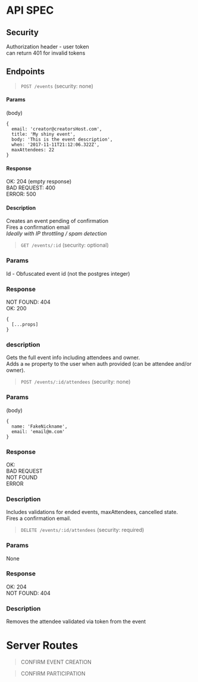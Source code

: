 # API SPEC

## Security
  Authorization header - user token  
  can return 401 for invalid tokens

## Endpoints

> `POST /events` (security: none)

#### Params
  (body)

    {
      email: 'creator@creatorsHost.com',
      title: 'My shiny event',
      body: 'This is the event description',
      when: '2017-11-11T21:12:06.322Z',
      maxAttendees: 22
    }

#### Response
  OK: 204 (empty response)  
  BAD REQUEST: 400  
  ERROR: 500

#### Description
  Creates an event pending of confirmation  
  Fires a confirmation email  
  *Ideally with IP throttling / spam detection*

> `GET /events/:id` (security: optional)

### Params
  Id - Obfuscated event id (not the postgres integer)

### Response
  NOT FOUND: 404  
  OK: 200  
    
    {
      [...props]
    }
  
### description
  Gets the full event info including attendees and owner.   
  Adds a `me` property to the user when auth provided (can be attendee and/or owner).

> `POST /events/:id/attendees` (security: none)

### Params
  (body)  

    {
      name: 'FakeNickname',
      email: 'email@m.com'
    }

### Response
  OK:   
  BAD REQUEST  
  NOT FOUND  
  ERROR

### Description
  Includes validations for ended events, maxAttendees, cancelled state.  
  Fires a confirmation email.

> `DELETE /events/:id/attendees` (security: required)

### Params
  None

### Response
  OK: 204  
  NOT FOUND: 404

### Description
  Removes the attendee validated via token from the event

# Server Routes

> CONFIRM EVENT CREATION

> CONFIRM PARTICIPATION
